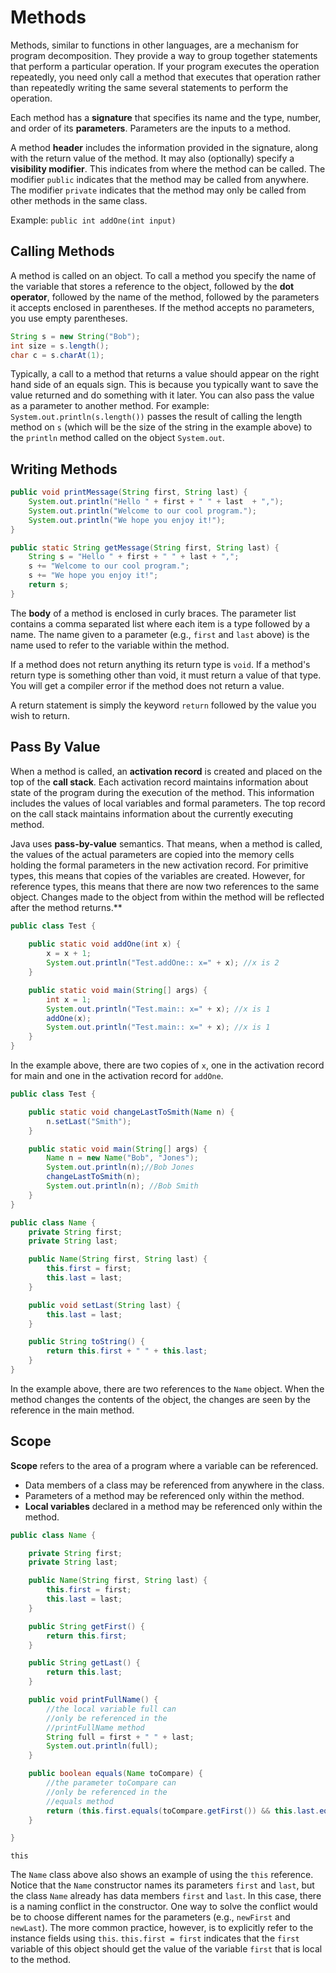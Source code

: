 Methods
=======

Methods, similar to functions in other languages, are a mechanism for program decomposition.  They provide a way to group together statements that perform a particular operation.  If your program executes the operation repeatedly, you need only call a method that executes that operation rather than repeatedly writing the same several statements to perform the operation.

Each method has a **signature** that specifies its name and the type, number, and order of its **parameters**.  Parameters are the inputs to a method.

A method **header** includes the information provided in the signature, along with the return value of the method.  It may also (optionally) specify a **visibility modifier**.  This indicates from where the method can be called.  The modifier `public` indicates that the method may be called from anywhere.  The modifier `private` indicates that the method may only be called from other methods in the same class.

Example: `public int addOne(int input)`

## Calling Methods

A method is called on an object.  To call a method you specify the name of the variable that stores a reference to the object, followed by the **dot operator**, followed by the name of the method, followed by the parameters it accepts enclosed in parentheses.  If the method accepts no parameters, you use empty parentheses.

```java
String s = new String("Bob");
int size = s.length();
char c = s.charAt(1);
```

Typically, a call to a method that returns a value should appear on the right hand side of an equals sign.  This is because you typically want to save the value returned and do something with it later.  You can also pass the value as a parameter to another method.  For example: `System.out.println(s.length())` passes the result of calling the length method on `s` (which will be the size of the string in the example above) to the `println` method called on the object `System.out`.

## Writing Methods

```java
public void printMessage(String first, String last) {
    System.out.println("Hello " + first + " " + last  + ",");
    System.out.println("Welcome to our cool program.");
    System.out.println("We hope you enjoy it!");
}

public static String getMessage(String first, String last) {
    String s = "Hello " + first + " " + last + ",";
    s += "Welcome to our cool program.";
    s += "We hope you enjoy it!";
    return s;
}
```

The **body** of a method is enclosed in curly braces.  The parameter list contains a comma separated list where each item is a type followed by a name.  The name given to a parameter (e.g., `first` and `last` above) is the name used to refer to the variable within the method.

If a method does not return anything its return type is `void`.  If a method's return type is something other than void, it must return a value of that type. You will get a compiler error if the method does not return a value.

A return statement is simply the keyword `return` followed by the value you wish to return.

## Pass By Value

When a method is called, an **activation record** is created and placed on the top of the **call stack**.  Each activation record maintains information about state of the program during the execution of the method.  This information includes the values of local variables and formal parameters.  The top record on the call stack maintains information about the currently executing method. 

Java uses **pass-by-value** semantics.  That means, when a method is called, the values of the actual parameters are copied into the memory cells holding the formal parameters in the new activation record.  For primitive types, this means that copies of the variables are created.  However, for reference types, this means that there are now two references to the same object.  Changes made to the object from within the method will be reflected after the method returns.**

```java
public class Test {
  
    public static void addOne(int x) {
        x = x + 1;
        System.out.println("Test.addOne:: x=" + x); //x is 2
    }

    public static void main(String[] args) {
        int x = 1;
        System.out.println("Test.main:: x=" + x); //x is 1
        addOne(x);
        System.out.println("Test.main:: x=" + x); //x is 1
    }
}
```

In the example above, there are two copies of `x`, one in the activation record for main and one in the activation record for `addOne`.

```java
public class Test {

    public static void changeLastToSmith(Name n) {
        n.setLast("Smith");
    }

    public static void main(String[] args) {
        Name n = new Name("Bob", "Jones");
        System.out.println(n);//Bob Jones
        changeLastToSmith(n);
        System.out.println(n); //Bob Smith
    }
}

public class Name {
    private String first;
    private String last;

    public Name(String first, String last) {
        this.first = first;
        this.last = last;
    }

    public void setLast(String last) {
        this.last = last;
    }

    public String toString() {
        return this.first + " " + this.last;
    }
}
```


In the example above, there are two references to the `Name` object.  When the method changes the contents of the object, the changes are seen by the reference in the main method.

## Scope

**Scope** refers to the area of a program where a variable can be referenced.  

- Data members of a class may be referenced from anywhere in the class.  
- Parameters of a method may be referenced only within the method.
- **Local variables** declared in a method may be referenced only within the method.

```java
public class Name {

    private String first;
    private String last;

    public Name(String first, String last) {
        this.first = first;
        this.last = last;
    }

    public String getFirst() {
        return this.first;
    }

    public String getLast() {
        return this.last;
    }

    public void printFullName() {
        //the local variable full can 
        //only be referenced in the 
        //printFullName method                                               
        String full = first + " " + last;
        System.out.println(full);
    }

    public boolean equals(Name toCompare) {
        //the parameter toCompare can 
        //only be referenced in the 
        //equals method                                                      
        return (this.first.equals(toCompare.getFirst()) && this.last.equals(toCompare.getLast()));
    }

}
```


`this`

The `Name` class above also shows an example of using the `this` reference.  Notice that the `Name` constructor names its parameters `first` and `last`, but the class `Name` already has data members `first` and `last`.  In this case, there is a naming conflict in the constructor.  One way to solve the conflict would be to choose different names for the parameters (e.g., `newFirst` and `newLast`).  The more common practice, however, is to explicitly refer to the instance fields using `this`.  `this.first = first` indicates that the `first` variable of this object should get the value of the variable `first` that is local to the method.